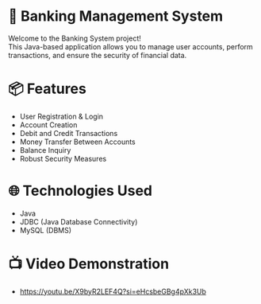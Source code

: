# 🏦 Banking Management System 

Welcome to the Banking System project! </br> This Java-based application allows you to manage user accounts, perform transactions, and ensure the security of financial data.

# 📦 Features
- User Registration & Login
- Account Creation
- Debit and Credit Transactions
- Money Transfer Between Accounts
- Balance Inquiry
- Robust Security Measures

# 🌐 Technologies Used
- Java
- JDBC (Java Database Connectivity)
- MySQL (DBMS)

# 📺 Video Demonstration
- https://youtu.be/X9byR2LEF4Q?si=eHcsbeGBg4pXk3Ub
